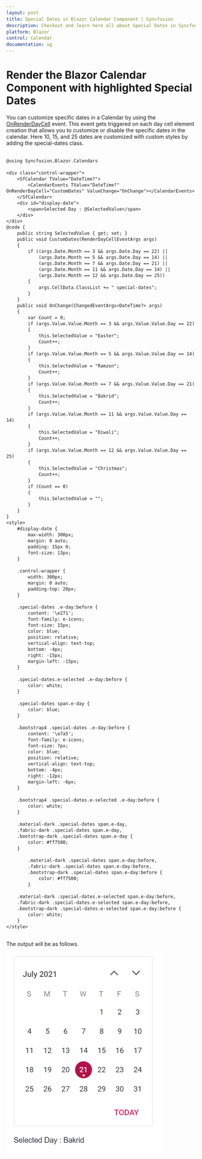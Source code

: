 ```yaml
---
layout: post
title: Special Dates in Blazor Calendar Component | Syncfusion
description: Checkout and learn here all about Special Dates in Syncfusion Blazor Calendar component and more.
platform: Blazor
control: Calendar
documentation: ug
---
```


# Render the Blazor Calendar Component with highlighted Special Dates

You can customize specific dates in a Calendar by using the [OnRenderDayCell](https://help.syncfusion.com/cr/blazor/Syncfusion.Blazor.Calendars.CalendarEvents-1.html#Syncfusion_Blazor_Calendars_CalendarEvents_1_OnRenderDayCell) event. This event gets triggered on each day cell element creation that allows you to customize or disable the specific dates in the calendar. Here 10, 15, and 25 dates are customized with custom styles by adding the special-dates class.

```cshtml

@using Syncfusion.Blazor.Calendars

<div class="control-wrapper">
    <SfCalendar TValue="DateTime?">
        <CalendarEvents TValue="DateTime?" OnRenderDayCell="CustomDates" ValueChange="OnChange"></CalendarEvents>
    </SfCalendar>
    <div id="display-date">
        <span>Selected Day : @SelectedValue</span>
    </div>
</div>
@code {
    public string SelectedValue { get; set; }
    public void CustomDates(RenderDayCellEventArgs args)
    {
        if ((args.Date.Month == 3 && args.Date.Day == 22) ||
            (args.Date.Month == 5 && args.Date.Day == 14) ||
            (args.Date.Month == 7 && args.Date.Day == 21) ||
            (args.Date.Month == 11 && args.Date.Day == 14) ||
            (args.Date.Month == 12 && args.Date.Day == 25))
        {
            args.CellData.ClassList += " special-dates";
        }
    }
    public void OnChange(ChangedEventArgs<DateTime?> args)
    {
        var Count = 0;
        if (args.Value.Value.Month == 3 && args.Value.Value.Day == 22)
        {
            this.SelectedValue = "Easter";
            Count++;
        }
        if (args.Value.Value.Month == 5 && args.Value.Value.Day == 14)
        {
            this.SelectedValue = "Ramzon";
            Count++;
        }
        if (args.Value.Value.Month == 7 && args.Value.Value.Day == 21)
        {
            this.SelectedValue = "Bakrid";
            Count++;
        }
        if (args.Value.Value.Month == 11 && args.Value.Value.Day == 14)
        {
            this.SelectedValue = "Diwali";
            Count++;
        }
        if (args.Value.Value.Month == 12 && args.Value.Value.Day == 25)
        {
            this.SelectedValue = "Christmas";
            Count++;
        }
        if (Count == 0)
        {
            this.SelectedValue = "";
        }
    }
}
<style>
    #display-date {
        max-width: 300px;
        margin: 0 auto;
        padding: 15px 0;
        font-size: 13px;
    }

    .control-wrapper {
        width: 300px;
        margin: 0 auto;
        padding-top: 20px;
    }

    .special-dates .e-day:before {
        content: '\e271';
        font-family: e-icons;
        font-size: 15px;
        color: blue;
        position: relative;
        vertical-align: text-top;
        bottom: -4px;
        right: -15px;
        margin-left: -15px;
    }

    .special-dates.e-selected .e-day:before {
        color: white;
    }

    .special-dates span.e-day {
        color: blue;
    }

    .bootstrap4 .special-dates .e-day:before {
        content: '\e7a5';
        font-family: e-icons;
        font-size: 7px;
        color: blue;
        position: relative;
        vertical-align: text-top;
        bottom: -4px;
        right: -12px;
        margin-left: -6px;
    }

    .bootstrap4 .special-dates.e-selected .e-day:before {
        color: white;
    }

    .material-dark .special-dates span.e-day,
    .fabric-dark .special-dates span.e-day,
    .bootstrap-dark .special-dates span.e-day {
        color: #ff7500;
    }

        .material-dark .special-dates span.e-day:before,
        .fabric-dark .special-dates span.e-day:before,
        .bootstrap-dark .special-dates span.e-day:before {
            color: #ff7500;
        }

    .material-dark .special-dates.e-selected span.e-day:before,
    .fabric-dark .special-dates.e-selected span.e-day:before,
    .bootstrap-dark .special-dates.e-selected span.e-day:before {
        color: white;
    }
</style>


```

The output will be as follows.

![Blazor Calendar Special Dates](./images/blazor_calendar_special_dates.png)



